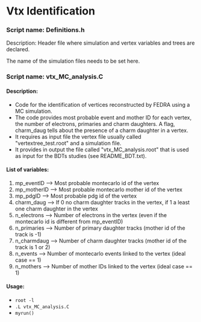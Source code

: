 # Vtx Identification

### Script name: Definitions.h

Description: Header file where simulation and vertex variables and trees are declared.

The name of the simulation files needs to be set here.

### Script name: vtx\_MC\_analysis.C

#### Description:

* Code for the identification of vertices reconstructed by FEDRA using a MC simulation.
* The code provides most probable event and mother ID for each vertex, the number of electrons, primaries and charm daughters. A flag, charm\_daug tells about the presence of a charm daughter in a vertex.
* It requires as input file the vertex file usually called "vertextree\_test.root" and a simulation file.
* It provides in output the file called "vtx\_MC\_analysis.root" that is used as input for the BDTs studies \(see README\_BDT.txt\).

#### List of variables:

1. mp\_eventID --&gt; Most probable montecarlo id of the vertex
2. mp\_motherID --&gt; Most probable montecarlo mother id of the vertex
3. mp\_pdgID --&gt; Most probable pdg id of the vertex
4. charm\_daug --&gt; If 0 no charm daughter tracks in the vertex, if 1 a least one charm daughter in the vertex
5. n\_electrons --&gt; Number of electrons in the vertex \(even if the montecarlo id is different from mp\_eventID\)
6. n\_primaries --&gt; Number of primary daughter tracks \(mother id of the track is -1\)
7. n\_charmdaug --&gt; Number of charm daughter tracks \(mother id of the track is 1 or 2\)
8. n\_events --&gt; Number of montecarlo events linked to the vertex \(ideal case == 1\)
9. n\_mothers --&gt; Number of mother IDs linked to the vertex \(ideal case == 1\)

#### Usage:

* `root -l`
* `.L vtx_MC_analysis.C`
* `myrun()`

